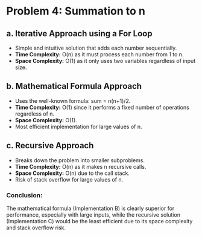 # Problem 4: Summation to n

## a. Iterative Approach using a For Loop
- Simple and intuitive solution that adds each number sequentially.
- **Time Complexity:** O(n) as it must process each number from 1 to n.
- **Space Complexity:** O(1) as it only uses two variables regardless of input size.

## b. Mathematical Formula Approach
- Uses the well-known formula: sum = n(n+1)/2.
- **Time Complexity:** O(1) since it performs a fixed number of operations regardless of n.
- **Space Complexity:** O(1).
- Most efficient implementation for large values of n.

## c. Recursive Approach
- Breaks down the problem into smaller subproblems.
- **Time Complexity:** O(n) as it makes n recursive calls.
- **Space Complexity:** O(n) due to the call stack.
- Risk of stack overflow for large values of n.

### Conclusion:
The mathematical formula (Implementation B) is clearly superior for performance, especially with large inputs, while the recursive solution (Implementation C) would be the least efficient due to its space complexity and stack overflow risk.